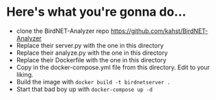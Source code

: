 # Here's what you're gonna do...

- clone the BirdNET-Analyzer repo https://github.com/kahst/BirdNET-Analyzer
- Replace their server.py with the one in this directory
- Replace their analyze.py with the one in this directory
- Replace their Dockerfile with the one in this directory
- Copy in the docker-compose.yml file from this directory. Edit to your liking.
- Build the image with `docker build -t birdnetserver .`
- Start that bad boy up with `docker-compose up -d`
